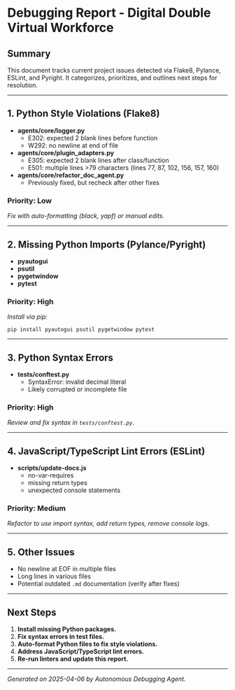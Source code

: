 # Debugging Report - Digital Double Virtual Workforce

## Summary
This document tracks current project issues detected via Flake8, Pylance, ESLint, and Pyright. It categorizes, prioritizes, and outlines next steps for resolution.

---

## 1. Python Style Violations (Flake8)
- **agents/core/logger.py**
  - E302: expected 2 blank lines before function
  - W292: no newline at end of file
- **agents/core/plugin_adapters.py**
  - E305: expected 2 blank lines after class/function
  - E501: multiple lines >79 characters (lines 77, 87, 102, 156, 157, 160)
- **agents/core/refactor_doc_agent.py**
  - Previously fixed, but recheck after other fixes

### Priority: Low
*Fix with auto-formatting (black, yapf) or manual edits.*

---

## 2. Missing Python Imports (Pylance/Pyright)
- **pyautogui**
- **psutil**
- **pygetwindow**
- **pytest**

### Priority: High
*Install via pip:*

```
pip install pyautogui psutil pygetwindow pytest
```

---

## 3. Python Syntax Errors
- **tests/conftest.py**
  - SyntaxError: invalid decimal literal
  - Likely corrupted or incomplete file

### Priority: High
*Review and fix syntax in `tests/conftest.py`.*

---

## 4. JavaScript/TypeScript Lint Errors (ESLint)
- **scripts/update-docs.js**
  - no-var-requires
  - missing return types
  - unexpected console statements

### Priority: Medium
*Refactor to use import syntax, add return types, remove console logs.*

---

## 5. Other Issues
- No newline at EOF in multiple files
- Long lines in various files
- Potential outdated `.md` documentation (verify after fixes)

---

## Next Steps
1. **Install missing Python packages.**
2. **Fix syntax errors in test files.**
3. **Auto-format Python files to fix style violations.**
4. **Address JavaScript/TypeScript lint errors.**
5. **Re-run linters and update this report.**

---

*Generated on 2025-04-06 by Autonomous Debugging Agent.*